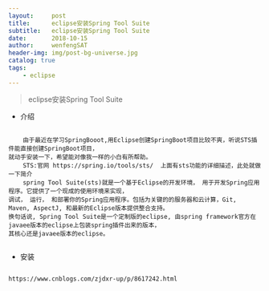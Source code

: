 ```yaml
---
layout:     post
title:      eclipse安装Spring Tool Suite
subtitle:   eclipse安装Spring Tool Suite
date:       2018-10-15
author:     wenfengSAT
header-img: img/post-bg-universe.jpg
catalog: true
tags:
    - eclipse
---
```



> eclipse安装Spring Tool Suite


+ 介绍

```

	由于最近在学习SpringBooot,用Eclipse创建SpringBoot项目比较不爽，听说STS插件能直接创建SpringBoot项目，
就动手安装一下，希望能对像我一样的小白有所帮助。
	STS:官网 https://spring.io/tools/sts/  上面有sts功能的详细描述，此处就做一下简介
	spring Tool Suite(sts)就是一个基于Eclipse的开发环境， 用于开发Spring应用程序。它提供了一个现成的使用环境来实现， 
调试， 运行， 和部署你的Spring应用程序。包括为关键的的服务器和云计算，Git, Maven, AspectJ, 和最新的Eclipse版本提供整合支持。
换句话说, Spring Tool Suite是一个定制版的eclipse, 由spring framework官方在javaee版本的eclipse上包装spring插件出来的版本， 
其核心还是javaee版本的eclipse。


```


+ 安装 

```

https://www.cnblogs.com/zjdxr-up/p/8617242.html

```
    

















